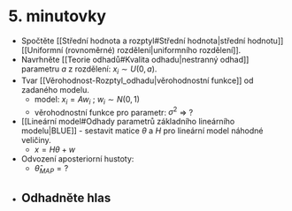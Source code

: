# 5. minutovky

- Spočtěte [[Střední hodnota a rozptyl#Střední hodnota|střední hodnotu]] [[Uniformní (rovnoměrné) rozdělení|uniformního rozdělení]].
- Navrhněte [[Teorie odhadů#Kvalita odhadu|nestranný odhad]] parametru $a$ z rozdělení: $x_i \sim U(0,a)$.
- Tvar [[Věrohodnost-Rozptyl_odhadu|věrohodnostní funkce]] od zadaného modelu.
	- model: $x_i = A w_i$ ; $w_i \sim N(0,1)$
	- věrohodnostní funkce pro parametr: $\sigma^2$ => ?
- [[Lineární model#Odhady parametrů základního lineárního modelu|BLUE]] - sestavit matice $\theta$ a $H$ pro lineární model náhodné veličiny.
	- $x = H\theta + w$
- Odvození aposteriorní hustoty:
	- $\hat \theta_{MAP} = ?$ 
- Odhadněte hlas
	- 
